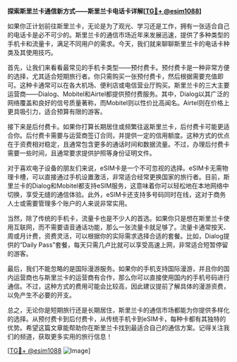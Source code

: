 **探索斯里兰卡通信新方式——斯里兰卡电话卡详解[[TG💪+ @esim1088](https://t.me/s/esim1088)]**

如果你正计划前往斯里兰卡，无论是为了观光、学习还是工作，拥有一张适合自己的电话卡是必不可少的。斯里兰卡的通信市场近年来发展迅速，提供了多种类型的手机卡和流量卡，满足不同用户的需求。今天，我们就来聊聊斯里兰卡的电话卡种类及其使用技巧。

首先，让我们来看看最常见的手机卡类型——预付费卡。预付费卡是一种非常方便的选择，尤其适合短期旅行者。你只需购买一张预付费卡，然后根据需要充值即可。这种卡通常可以在各大机场、便利店或电信营业厅购买。斯里兰卡的三大主要运营商——Dialog、Mobitel和Airtel都提供预付费服务。其中，Dialog以其广泛的网络覆盖和良好的信号质量著称，而Mobitel则以性价比高闻名。Airtel则在价格上更具吸引力，适合预算有限的游客。

接下来是后付费卡。如果你打算长期居住或频繁往返斯里兰卡，后付费卡可能更适合你。后付费卡需要与运营商签订合同，并提供一定的信用额度。这种方式的优点在于资费相对稳定，且通常包含更多的通话时间和数据流量。不过，办理后付费卡需要一些时间，且通常要求提供护照等身份证明文件。

对于喜欢电子设备的朋友们来说，eSIM卡是一个不可忽视的选择。eSIM卡无需物理卡槽，可以直接通过手机设置激活，非常适合经常更换国家的旅行者。目前，斯里兰卡的Dialog和Mobitel都支持eSIM服务，这意味着你可以轻松地在本地网络中切换，享受无缝的通信体验。此外，eSIM卡还支持多号码同时在线，这对于商务人士或需要管理多个账户的人来说非常实用。

当然，除了传统的手机卡，流量卡也是不少人的首选。如果你只是想在斯里兰卡使用互联网，而不需要语音通话功能，那么一张流量卡就足够了。流量卡通常按天、周或月计费，资费灵活，可以根据你的实际需求选择合适的套餐。比如，Dialog提供的“Daily Pass”套餐，每天只需几卢比就可以享受高速上网，非常适合短暂停留的游客。

最后，我们不能忽略的是国际漫游服务。如果你的手机支持国际漫游，并且你的国内运营商也与斯里兰卡的运营商有合作，那么你可以直接使用国内的手机号码进行通信。不过，这种方式的费用可能会比较高，因此建议提前了解具体的漫游资费，以免产生不必要的开支。

总之，无论你是短期旅行还是长期居住，斯里兰卡的通信市场都能为你提供多样化的选择。从预付费卡到后付费卡，从传统手机卡到eSIM卡，每种卡都有其独特的优势。希望这篇文章能帮助你在斯里兰卡找到最适合自己的通信方案。记得关注我们的频道，获取更多实用的旅行信息！

[[TG💪+ @esim1088](https://t.me/s/esim1088) ![Image](https://i.postimg.cc/4NQfJmqS/Snipaste-2025-05-13-00-14-12.png)]